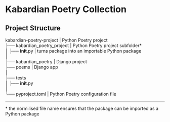 # Kabardian Poetry Collection

## Project Structure


kabardian-poetry-project | Python Poetry project  <br>
├── kabardian_poetry_project | Python Poetry project subfolder* <br>
│   ├── __init__.py | turns package into an importable Python package <br> 
│<br>
├── kabardian_poetry | Django project <br>
├── poems | Django app <br>
│ <br>
├── tests <br>
│   ├── __init__.py <br>
│<br>
└── pyproject.toml | Python Poetry configuration file <br>

<hr>
* the normilised file name ensures that the package can be imported as a Python package
